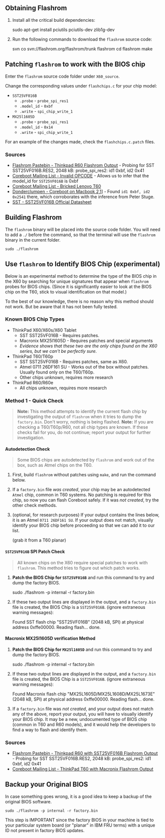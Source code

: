 ## Obtaining Flashrom

1. Install all the critical build dependencies:

    sudo apt-get install pciutils pciutils-dev zlib1g-dev

2. Run the following commands to download the `flashrom` source code:

    svn co svn://flashrom.org/flashrom/trunk flashrom
    cd flashrom
    make

## Patching `flashrom` to work with the BIOS chip

Enter the `flashrom` source code folder under `X60_source`.

Change the corresponding values under `flashchips.c` for your chip model:

* `SST25VF016B`
  * `.probe` - `probe_spi_res1`
  * `.model_id` - `0xbf`
  * `.write` - `spi_chip_write_1`
* `MX25l1605D`
  * `.probe` - `probe_spi_res1`
  * `.model_id` - `0x14`
  * `.write` - `spi_chip_write_1`

For an example of the changes made, check the `flashchips.c.patch` files.

### Sources

* [Flashrom Pastebin - Thinkpad R60 Flashrom Output](http://paste.flashrom.org/view.php?id=1454) - Probing for SST SST25VF016B.RES2, 2048 kB: probe_spi_res2: id1 0xbf, id2 0x41
* [Coreboot Mailing List - Invalid OPCODE](http://www.coreboot.org/pipermail/coreboot/2013-June/075962.html) - Allows us to infer that the model_id for `SST25VF016B` is 0xbf
* [Coreboot Mailing List - Bricked Lenovo T60](http://coreboot.org/pipermail/coreboot/2013-June/076027.html)
* [Donderclumpen - Coreboot on Macbook 2,1](http://macbook.donderklumpen.de/coreboot/)] -  Found `id1 0xbf, id2 0x2541` there, which corroborates with the inference from Peter Stuge.
* [SST - SST25VF016B Official Datasheet](http://ww1.microchip.com/downloads/en/DeviceDoc/S71271_04.pdf)

## Building Flashrom

The `flashrom` binary will be placed into the source code folder. You will need to add a `./` before the command, so that the terminal will use the `flashrom` binary in the current folder.

    sudo ./flashrom

## Use `flashrom` to Identify BIOS Chip (experimental)

Below is an experimental method to determine the type of the BIOS chip in the X60 by searching for unique signatures that appear when `flashrom` probes for BIOS chips. (Since it is significantly easier to look at the BIOS chip on the T60, stick to visual identification on that model.)

To the best of our knowledge, there is no reason why this method should not work. But be aware that it has not been fully tested.

### Known BIOS Chip Types

* ThinkPad X60/X60s/X60 Tablet
  * SST SST25VF016B - Requires patches.
  * Macronix MX25l1605D - Requires patches and special arguments
  * _Evidence shows that these two are the only chips found on the X60 series, but we can't be perfectly sure._
* ThinkPad T60/T60p
  * SST SST25VF016B - Requires patches, same as X60.
  * Atmel 0711 26DF161 SU - Works out of the box without patches. Usually found only on the T60/T60p.
  * Other chips unknown, requires more research
* ThinkPad R60/R60e
  * All chips unknown, requires more research

### Method 1 - Quick Check

> **Note:** This method attempts to identify the current flash chip by investigating the output of `flashrom` when it tries to dump the `factory.bin`. Don't worry, nothing is being flashed.
> **Note:** If you are checking a T60/T60p/R60, not all chip types are known. If these checks fail for you, do not continue; report your output for further investigation.

#### Autodetection Check

> Some BIOS chips are autodetected by `flashrom` and work out of the box, such as Atmel chips on the T60.

1. First, build `flashrom` without patches using `make`, and run the command below. 

2. If a `factory.bin` file *was created*, your chip may be an autodetected `Atmel` chip, common in T60 systems. No patching is required for this chip, so now you can flash Coreboot safely. If it was *not created*, try the other check methods.

3. (optional, for research purposes) If your output contains the lines below, it is an Atmel `0711 26DF161 SU`. If your output does not match, visually identify your BIOS chip before proceeding so that we can add it to our list.

    (grab it from a T60 planar)

#### `SST25VF016B` SPI Patch Check

> All known chips on the X60 require special patches to work with `flashrom`. This method tries to figure out which patch works.

1. **Patch the BIOS Chip for `SST25VF016B`** and run this command to try and dump the factory BIOS. 

    sudo ./flashrom -p internal -r factory.bin

2. If these two output lines are displayed in the output, and a `factory.bin` file is created, the BIOS Chip is a `SST25VF016B`. (ignore extraneous warning messages):

    Found SST flash chip "SST25VF016B" (2048 kB, SPI) at physical address 0xffe00000.
    Reading flash... done.

#### Macronix MX25l1605D verification Method

1. **Patch the BIOS Chip for `MX25l1605D`** and run this command to try and dump the factory BIOS.

    sudo ./flashrom -p internal -r factory.bin

2. If these two output lines are displayed in the output, and a `factory.bin` file is created, the BIOS Chip is a `SST25VF016B`. (ignore extraneous warning messages):

    Found Macronix flash chip "MX25L1605D/MX25L1608D/MX25L1673E" (2048 kB, SPI) at physical address 0xffe00000.
    Reading flash... done.

4. If a `factory.bin` file was *not created*, and your output does not match any of the above, report your output, you will have to visually identify your BIOS chip. It may be a new, undocumented type of BIOS chip (common in T60 and R60 models), and it would help the developers to find a way to flash and identify them.

### Sources

* [Flashrom Pastebin - Thinkpad R60 with SST25VF016B Flashrom Output](http://paste.flashrom.org/view.php?id=1454) - Probing for SST SST25VF016B.RES2, 2048 kB: probe_spi_res2: id1 0xbf, id2 0x41
* [Coreboot Mailing List - ThinkPad T60 with Macronix Flashrom Output](http://www.coreboot.org/pipermail/coreboot/2013-June/075961.html)

## Backup your Original BIOS

In case something goes wrong, it is a good idea to keep a backup of the original BIOS software.

    sudo ./flashrom -p internal -r factory.bin

This step is IMPORTANT since the factory BIOS in your machine is tied to your particular system board (or "planar" in IBM FRU terms) with a unique ID not present in factory BIOS updates.